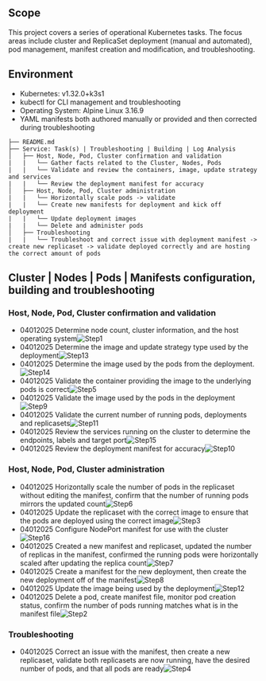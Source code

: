 ## Scope
This project covers a series of operational Kubernetes tasks. The focus areas include cluster and ReplicaSet deployment (manual and automated), pod management, manifest creation and modification, and troubleshooting.

## Environment
- Kubernetes: v1.32.0+k3s1
- kubectl for CLI management and troubleshooting
- Operating System: Alpine Linux 3.16.9
- YAML manifests both authored manually or provided and then corrected during troubleshooting

```
├── README.md
├── Service: Task(s) | Troubleshooting | Building | Log Analysis
│   ├── Host, Node, Pod, Cluster confirmation and validation
|   |   └── Gather facts related to the Cluster, Nodes, Pods
|   |   └── Validate and review the containers, image, update strategy and services
|   |   └── Review the deployment manifest for accuracy
│   ├── Host, Node, Pod, Cluster administration
|   |   └── Horizontally scale pods -> validate
|   |   └── Create new manifests for deployment and kick off deployment
|   |   └── Update deployment images
|   |   └── Delete and administer pods
│   ├── Troubleshooting
|   |   └── Troubleshoot and correct issue with deployment manifest -> create new replicaset -> validate deployed correctly and are hosting the correct amount of pods
```
## Cluster | Nodes | Pods | Manifests configuration, building and troubleshooting

### Host, Node, Pod, Cluster confirmation and validation
- 04012025 Determine node count, cluster information, and the host operating system![Step1](images/step1.jpg)
- 04012025 Determine the image and update strategy type used by the deployment![Step13](images/step13.jpg)
- 04012025 Determine the image used by the pods from the deployment.![Step14](images/step14.jpg)
- 04012025 Validate the container providing the image to the underlying pods is correct![Step5](images/step5.jpg)
- 04012025 Validate the image used by the pods in the deployment![Step9](images/step9.jpg)
- 04012025 Validate the current number of running pods, deployments and replicasets![Step11](images/step11.jpg)
- 04012025 Review the services running on the cluster to determine the endpoints, labels and target port![Step15](images/step15.jpg)
- 04012025 Review the deployment manifest for accuracy![Step10](images/step10.jpg)

### Host, Node, Pod, Cluster administration
- 04012025 Horizontally scale the number of pods in the replicaset without editing the manifest, confirm that the number of running pods mirrors the updated count![Step6](images/step6.jpg)
- 04012025 Update the replicaset with the correct image to ensure that the pods are deployed using the correct image![Step3](images/step3.jpg)
- 04012025 Configure NodePort manifest for use with the cluster ![Step16](images/step16.jpg)
- 04012025 Created a new manifest and replicaset, updated the number of replicas in the manifest, confirmed the running pods were horizontally scaled after updating the replica count![Step7](images/step7.jpg)
- 04012025 Create a manifest for the new deployment, then create the new deployment off of the manifest![Step8](images/step8.jpg)
- 04012025 Update the image being used by the deployment![Step12](images/step12.jpg)
- 04012025 Delete a pod, create manifest file, monitor pod creation status, confirm the number of pods running matches what is in the manifest file![Step2](images/step2.jpg)

### Troubleshooting
- 04012025 Correct an issue with the manifest, then create a new replicaset, validate both replicasets are now running, have the desired number of pods, and that all pods are ready![Step4](images/step4.jpg)
